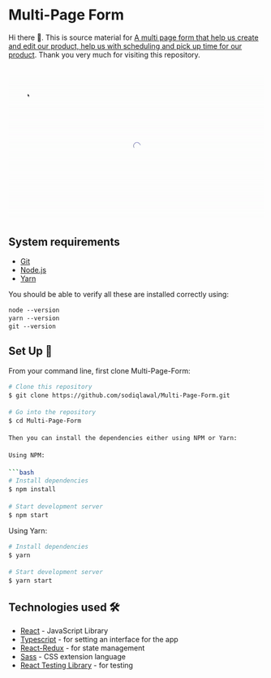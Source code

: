 # Multi-Page Form

Hi there 👋. This is source material for [A multi page form that help us create and edit our product, help us with scheduling and pick up time for our product](https://multi-page-form.vercel.app/). Thank you very much for visiting this repository.

<h2 align="center">
  <img src="https://github.com/sodiqlawal/Multi-Page-Form/blob/master/examples/example.gif" alt="multi-form-page" width="600px" />
  <br>
</h2>

## System requirements

- [Git](https://git-scm.com/)
- [Node.js ](https://nodejs.org/)
- [Yarn](https://yarn.org)

You should be able to verify all these are installed correctly using:

```
node --version
yarn --version
git --version
```

## Set Up 🔧

From your command line, first clone Multi-Page-Form:

````bash
# Clone this repository
$ git clone https://github.com/sodiqlawal/Multi-Page-Form.git

# Go into the repository
$ cd Multi-Page-Form

Then you can install the dependencies either using NPM or Yarn:

Using NPM:

```bash
# Install dependencies
$ npm install

# Start development server
$ npm start
````

Using Yarn:

```bash
# Install dependencies
$ yarn

# Start development server
$ yarn start
```

## Technologies used 🛠️

- [React](https://reactjs.org/) - JavaScript Library
- [Typescript](https://www.typescriptlang.org/) - for setting an interface for the app
- [React-Redux](https://react-redux.js.org/) - for state management
- [Sass](https://sass-lang.com/documentation) - CSS extension language
- [React Testing Library](https://testing-library.com/docs/react-testing-library/intro/) - for testing
